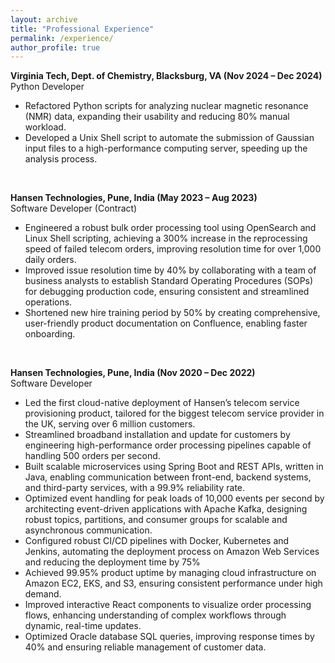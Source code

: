 ```yaml
---
layout: archive
title: "Professional Experience"
permalink: /experience/
author_profile: true
---
```


**Virginia Tech, Dept. of Chemistry, Blacksburg, VA (Nov 2024 – Dec 2024)**  
Python Developer
- Refactored Python scripts for analyzing nuclear magnetic resonance (NMR) data, expanding their usability and reducing 80% manual workload.
- Developed a Unix Shell script to automate the submission of Gaussian input files to a high-performance computing server, speeding up the analysis process.

<br>


**Hansen Technologies, Pune, India (May 2023 – Aug 2023)**  
Software Developer (Contract)
- Engineered a robust bulk order processing tool using OpenSearch and Linux Shell scripting, achieving a 300% increase in the reprocessing speed of failed telecom orders, improving resolution time for over 1,000 daily orders.
- Improved issue resolution time by 40% by collaborating with a team of business analysts to establish Standard Operating Procedures (SOPs) for debugging production code, ensuring consistent and streamlined operations.
- Shortened new hire training period by 50% by creating comprehensive, user-friendly product documentation on Confluence, enabling faster onboarding.

  
<br>    

**Hansen Technologies, Pune, India (Nov 2020 – Dec 2022)**  
Software Developer
- Led the first cloud-native deployment of Hansen’s telecom service provisioning product, tailored for the biggest telecom service provider in the UK, serving over 6 million customers.
- Streamlined broadband installation and update for customers by engineering high-performance order processing pipelines capable of handling 500 orders per second.
- Built scalable microservices using Spring Boot and REST APIs, written in Java, enabling communication between front-end, backend systems, and third-party services, with a 99.9% reliability rate.
- Optimized event handling for peak loads of 10,000 events per second by architecting event-driven applications with Apache Kafka, designing robust topics, partitions, and consumer groups for scalable and asynchronous communication.
- Configured robust CI/CD pipelines with Docker, Kubernetes and Jenkins, automating the deployment process on Amazon Web Services and
reducing the deployment time by 75%
- Achieved 99.95% product uptime by managing cloud infrastructure on Amazon EC2, EKS, and S3, ensuring consistent performance under high demand.
- Improved interactive React components to visualize order processing flows, enhancing understanding of complex workflows through dynamic, real-time updates.
- Optimized Oracle database SQL queries, improving response times by 40% and ensuring reliable management of customer data.


